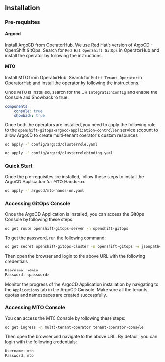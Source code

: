 ## Installation

### Pre-requisites

#### Argocd

Install ArgoCD from OperatorHub. We use Red Hat's version of ArgoCD - OpenShift GitOps. Search for `Red Hat OpenShift GitOps` in OperatorHub and install the operator by following the instructions.

#### MTO

Install MTO from OperatorHub. Search for `Multi Tenant Operator` in OperatorHub and install the operator by following the instructions.

Once MTO is installed, search for the CR `IntegrationConfig` and enable the Console and Showback to true:

```yaml
components:
    console: true
    showback: true
```

Once both the operators are installed, you need to apply the following role to the `openshift-gitops-argocd-application-controller` service account to allow ArgoCD to create multi-tenant operator's custom resources.

```bash
oc apply -f config/argocd/clusterrole.yaml

oc apply -f config/argocd/clusterrolebinding.yaml
```

### Quick Start

Once the pre-requisites are installed, follow these steps to install the ArgoCD Application for MTO Hands-on.

```bash
oc apply -f argocd/mto-hands-on.yaml
```

### Accessing GitOps Console

Once the ArgoCD Application is installed, you can access the GitOps Console by following these steps:

```bash
oc get route openshift-gitops-server -n openshift-gitops
```

To get the password, run the following command:

```bash
oc get secret openshift-gitops-cluster -n openshift-gitops -o jsonpath='{.data.admin\.password}' | base64 -d
```

Then open the browser and login to the above URL with the following credentials:

```bash
Username: admin
Password: <password>
```
Monitor the progress of the ArgoCD Application installation by navigating to the `Applications` tab in the ArgoCD Console. Make sure all the tenants, quotas and namespaces are created successfully.

### Accessing MTO Console

You can access the MTO Console by following these steps:

```bash
oc get ingress -n multi-tenant-operator tenant-operator-console
```

Then open the browser and navigate to the above URL. By default, you can login with the following credentials:

```bash
Username: mto
Password: mto
```
